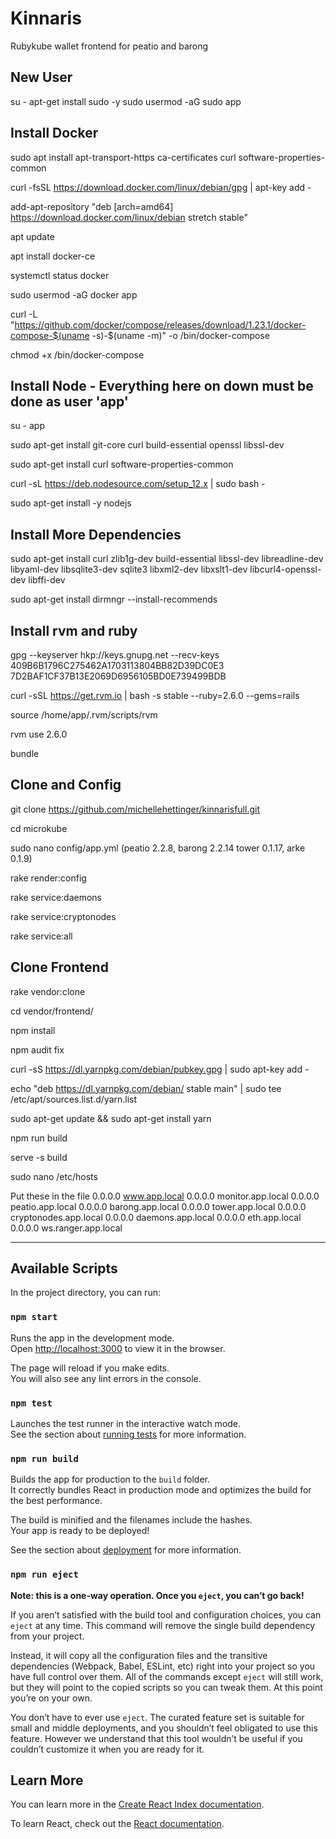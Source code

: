 # Kinnaris

Rubykube wallet frontend for peatio and barong

New User
-----------------------------------------------
su -
apt-get install sudo -y
sudo usermod -aG sudo app

Install Docker
------------------------------------------------------------------------------------------
sudo apt install apt-transport-https ca-certificates curl software-properties-common

curl -fsSL https://download.docker.com/linux/debian/gpg | apt-key add -

add-apt-repository "deb [arch=amd64] https://download.docker.com/linux/debian stretch stable"

apt update

apt install docker-ce

systemctl status docker

sudo usermod -aG docker app

curl -L "https://github.com/docker/compose/releases/download/1.23.1/docker-compose-$(uname -s)-$(uname -m)" -o /bin/docker-compose

chmod +x /bin/docker-compose

Install Node - Everything here on down must be done as user 'app'
-----------------------------------------------------------------------
su - app

sudo apt-get install git-core curl build-essential openssl libssl-dev

sudo apt-get install curl software-properties-common

curl -sL https://deb.nodesource.com/setup_12.x | sudo bash -

sudo apt-get install -y nodejs

Install More Dependencies
---------------------------------------------------------------------
sudo apt-get install curl zlib1g-dev build-essential libssl-dev libreadline-dev libyaml-dev libsqlite3-dev sqlite3 libxml2-dev libxslt1-dev libcurl4-openssl-dev libffi-dev

sudo apt-get install dirmngr --install-recommends

Install rvm and ruby
---------------------------------------------------------------------
gpg --keyserver hkp://keys.gnupg.net --recv-keys 409B6B1796C275462A1703113804BB82D39DC0E3 7D2BAF1CF37B13E2069D6956105BD0E739499BDB

curl -sSL https://get.rvm.io | bash -s stable --ruby=2.6.0 --gems=rails

source /home/app/.rvm/scripts/rvm

rvm use 2.6.0

bundle

Clone and Config
----------------------------------------------------------------
git clone https://github.com/michellehettinger/kinnarisfull.git

cd microkube

sudo nano config/app.yml   (peatio 2.2.8, barong 2.2.14 tower 0.1.17, arke 0.1.9)

rake render:config

rake service:daemons

rake service:cryptonodes

rake service:all

Clone Frontend
-----------------------------------------------------------------------------
rake vendor:clone

cd vendor/frontend/

npm install

npm audit fix

curl -sS https://dl.yarnpkg.com/debian/pubkey.gpg | sudo apt-key add -

echo "deb https://dl.yarnpkg.com/debian/ stable main" | sudo tee /etc/apt/sources.list.d/yarn.list

sudo apt-get update && sudo apt-get install yarn

npm run build

serve -s build

sudo nano /etc/hosts

Put these in the file
0.0.0.0 www.app.local
0.0.0.0 monitor.app.local
0.0.0.0 peatio.app.local
0.0.0.0 barong.app.local
0.0.0.0 tower.app.local
0.0.0.0 cryptonodes.app.local
0.0.0.0 daemons.app.local
0.0.0.0 eth.app.local
0.0.0.0 ws.ranger.app.local
	
--------------------------------------------------

## Available Scripts

In the project directory, you can run:

### `npm start`

Runs the app in the development mode.<br>
Open [http://localhost:3000](http://localhost:3000) to view it in the browser.

The page will reload if you make edits.<br>
You will also see any lint errors in the console.

### `npm test`

Launches the test runner in the interactive watch mode.<br>
See the section about [running tests](https://facebook.github.io/create-react-app/docs/running-tests) for more information.

### `npm run build`

Builds the app for production to the `build` folder.<br>
It correctly bundles React in production mode and optimizes the build for the best performance.

The build is minified and the filenames include the hashes.<br>
Your app is ready to be deployed!

See the section about [deployment](https://facebook.github.io/create-react-app/docs/deployment) for more information.

### `npm run eject`

**Note: this is a one-way operation. Once you `eject`, you can’t go back!**

If you aren’t satisfied with the build tool and configuration choices, you can `eject` at any time. This command will remove the single build dependency from your project.

Instead, it will copy all the configuration files and the transitive dependencies (Webpack, Babel, ESLint, etc) right into your project so you have full control over them. All of the commands except `eject` will still work, but they will point to the copied scripts so you can tweak them. At this point you’re on your own.

You don’t have to ever use `eject`. The curated feature set is suitable for small and middle deployments, and you shouldn’t feel obligated to use this feature. However we understand that this tool wouldn’t be useful if you couldn’t customize it when you are ready for it.

## Learn More

You can learn more in the [Create React Index documentation](https://facebook.github.io/create-react-app/docs/getting-started).

To learn React, check out the [React documentation](https://reactjs.org/).
